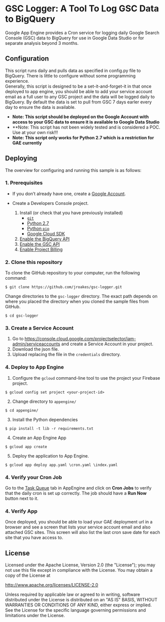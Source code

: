 # GSC Logger: A Tool To Log GSC Data to BigQuery
Google App Engine provides a Cron service for logging daily Google Search Console (GSC) data to BigQuery for use in
Google Data Studio or for separate analysis beyond 3 months.

## Configuration

This script runs daily and pulls data as specified in config.py file to BigQuery.  There is little to configure without some programming experience.  
Generally, this script is designed to be a set-it-and-forget-it in that once deployed to app engine, you should be able to add your service account
email as a full user to any GSC project and the data will be logged daily to BigQuery.  By default the data is set to pull from GSC 7 days earler every day 
to ensure the data is available.

* **Note: This script should be deployed on the Google Account with access to your GSC data to ensure it is available to Google Data Studio**
* **Note: This script has not been widely tested and is considered a POC.  Use at your own risk!!!
* **Note: This script only works for Python 2.7 which is a restriction for GAE currently**

## Deploying
The overview for configuring and running this sample is as follows:

### 1. Prerequisites

* If you don’t already have one, create a
    [Google Account](https://accounts.google.com/SignUp).

* Create a Developers Console project.
    1. Install (or check that you have previously installed)
        * [`git`](https://git-scm.com/downloads)
        * [Python 2.7](https://www.python.org/download/releases/2.7/)
        * [Python `pip`](https://pip.pypa.io/en/latest/installing.html)
        * [Google Cloud SDK](http://cloud.google.com/sdk/)
    2. [Enable the BigQuery API](https://console.cloud.google.com/apis/api/bigquery-json.googleapis.com/overview)
    3. [Enable the GSC API](https://console.cloud.google.com/apis/api/webmasters.googleapis.com/overview)
    4. [Enable Project Billing](https://support.google.com/cloud/answer/6293499#enable-billing)


### 2. Clone this repository

To clone the GitHub repository to your computer, run the following command:

    $ git clone https://github.com/jroakes/gsc-logger.git

Change directories to the `gsc-logger` directory. The exact path
depends on where you placed the directory when you cloned the sample files from
GitHub.

    $ cd gsc-logger


### 3. Create a Service Account

1. Go to https://console.cloud.google.com/projectselector/iam-admin/serviceaccounts and create a Service Account in your project.
2. Download the json file.
3. Upload replacing the file in the `credentials` directory.


### 4. Deploy to App Engine

1. Configure the `gcloud` command-line tool to use the project your Firebase project.
```
$ gcloud config set project <your-project-id>
```
2. Change directory to `appengine/`
```
$ cd appengine/
```
3. Install the Python dependencies
```
$ pip install -t lib -r requirements.txt
```
4. Create an App Engine App
```
$ gcloud app create
```
5. Deploy the application to App Engine.
```
$ gcloud app deploy app.yaml \cron.yaml \index.yaml
```

### 4. Verify your Cron Job
Go to the [Task Queue](https://console.cloud.google.com/appengine/taskqueues) tab in AppEngine and
click on **Cron Jobs** to verify that the daily cron is set up correctly. The job should have a **Run Now** button next to it.

### 4. Verify App
Once deployed, you should be able to load your GAE deployment url in a browser and see a screen that lists your service account email and also attached GSC sites.  This screen will also list the last cron save date for each site
that you have access to.

## License

Licensed under the Apache License, Version 2.0 (the "License");
you may not use this file except in compliance with the License.
You may obtain a copy of the License at

http://www.apache.org/licenses/LICENSE-2.0

Unless required by applicable law or agreed to in writing, software
distributed under the License is distributed on an "AS IS" BASIS,
WITHOUT WARRANTIES OR CONDITIONS OF ANY KIND, either express or implied.
See the License for the specific language governing permissions and
limitations under the License.

